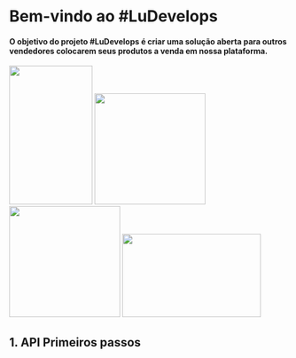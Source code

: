 # Bem-vindo ao #LuDevelops

#### O objetivo do projeto #LuDevelops é criar uma solução aberta para outros vendedores colocarem seus produtos a venda em nossa plataforma.


<img src="https://user-images.githubusercontent.com/73722132/99744802-27337e80-2ab7-11eb-9d32-9f814d79b51e.jpeg" height="250" width="150"> <img src="https://user-images.githubusercontent.com/73722190/99607575-d191a000-29ea-11eb-8d34-8e1f71e8830a.jpg" height="200" width="200"> <img src="https://user-images.githubusercontent.com/65257909/99608245-40232d80-29ec-11eb-9131-c90f7da8bf92.jpeg" height="200" width="200"> <img src= "https://user-images.githubusercontent.com/73722132/99608586-f9820300-29ec-11eb-856a-ca1938bc1eae.png" height="150" width="250">

## 1. API Primeiros passos
